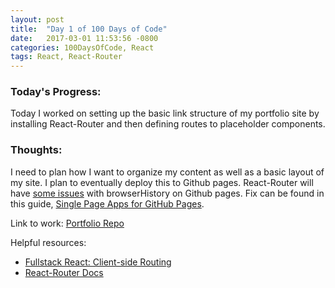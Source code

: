 ```yaml
---
layout: post
title:  "Day 1 of 100 Days of Code"
date:   2017-03-01 11:53:56 -0800
categories: 100DaysOfCode, React
tags: React, React-Router
---
```


### Today's Progress:
Today I worked on setting up the basic link structure of my portfolio site by installing React-Router and then defining routes to placeholder components.

### Thoughts:
I need to plan how I want to organize my content as well as a basic layout of my site. I plan to eventually deploy this to Github pages. React-Router will have [some issues](https://github.com/facebookincubator/create-react-app/tree/master/packages/react-scripts/template#github-pages) with browserHistory on Github pages. Fix can be found in this guide, [Single Page Apps for GitHub Pages](https://github.com/rafrex/spa-github-pages).

Link to work:
[Portfolio Repo](https://github.com/yenly/yenly)

Helpful resources:
* [Fullstack React: Client-side Routing](https://www.fullstackreact.com/30-days-of-react/day-17/)
* [React-Router Docs](https://github.com/ReactTraining/react-router)
